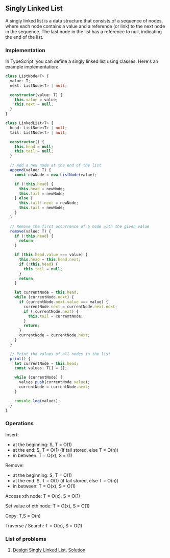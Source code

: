 ## Singly Linked List

A singly linked list is a data structure that consists of a sequence of nodes, where each node contains a value and a reference (or link) to the next node in the sequence. The last node in the list has a reference to null, indicating the end of the list.

### Implementation

In TypeScript, you can define a singly linked list using classes. Here's an example implementation:

```ts
class ListNode<T> {
  value: T;
  next: ListNode<T> | null;

  constructor(value: T) {
    this.value = value;
    this.next = null;
  }
}

class LinkedList<T> {
  head: ListNode<T> | null;
  tail: ListNode<T> | null;

  constructor() {
    this.head = null;
    this.tail = null;
  }

  // Add a new node at the end of the list
  append(value: T) {
    const newNode = new ListNode(value);

    if (!this.head) {
      this.head = newNode;
      this.tail = newNode;
    } else {
      this.tail!.next = newNode;
      this.tail = newNode;
    }
  }

  // Remove the first occurrence of a node with the given value
  remove(value: T) {
    if (!this.head) {
      return;
    }

    if (this.head.value === value) {
      this.head = this.head.next;
      if (!this.head) {
        this.tail = null;
      }
      return;
    }

    let currentNode = this.head;
    while (currentNode.next) {
      if (currentNode.next.value === value) {
        currentNode.next = currentNode.next.next;
        if (!currentNode.next) {
          this.tail = currentNode;
        }
        return;
      }
      currentNode = currentNode.next;
    }
  }

  // Print the values of all nodes in the list
  print() {
    let currentNode = this.head;
    const values: T[] = [];

    while (currentNode) {
      values.push(currentNode.value);
      currentNode = currentNode.next;
    }

    console.log(values);
  }
}
```

### Operations

Insert:

- at the beginning: S, T = O(1)
- at the end: S, T = O(1) (if tail stored, else T = O(n))
- in between: T = O(x), S = (1)

Remove:

- at the beginning: S, T = O(1)
- at the end: S, T = O(1) (if tail stored, else T = O(n))
- in between: T = O(x), S = O(1)

Access xth node: T = O(x), S = O(1)

Set value of xth node: T = O(x), S = O(1)

Copy: T,S = O(n)

Traverse / Search: T = O(n), S = O(1)

### List of problems

1. [Design Singly Linked List](01-implement-singly-ll-class/question.md), [Solution](01-implement-singly-ll-class/singly-ll.ts)
